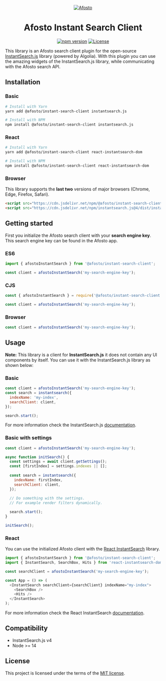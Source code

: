 <p align="center">
  <a href="https://afosto.com"><img src="https://content.afosto.io/5719193282412544/brand/AFO-Logo-compleet-kleur-RGBat4x.png?w=268" alt="Afosto" /></a>
</p>

<h1 align="center">Afosto Instant Search Client</h1>

<p align="center">
  <a href="https://www.npmjs.com/package/@afosto/instant-search-client"><img src="https://img.shields.io/npm/v/@afosto/instant-search-client.svg" alt="npm version"></a>
  <a href="https://github.com/afosto/instant-search-client/blob/main/LICENSE"><img src="https://img.shields.io/badge/license-MIT-informational" alt="License"></a>
</p>

<p>
This library is an Afosto search client plugin for the open-source <a href="https://github.com/algolia/instantsearch.js">InstantSearch.js</a> library (powered by Algolia). With this plugin you can use the amazing widgets of the InstantSearch.js library, while communicating with the Afosto search API.
</p>

## Installation

### Basic

```sh
# Install with Yarn
yarn add @afosto/instant-search-client instantsearch.js

# Install with NPM
npm install @afosto/instant-search-client instantsearch.js
```

### React

```sh
# Install with Yarn
yarn add @afosto/instant-search-client react-instantsearch-dom

# Install with NPM
npm install @afosto/instant-search-client react-instantsearch-dom
```


### Browser

This library supports the **last two** versions of major browsers (Chrome, Edge, Firefox, Safari).

```html
<script src="https://cdn.jsdelivr.net/npm/@afosto/instant-search-client@latest/dist/afosto-instant-search.min.js"></script>
<script src="https://cdn.jsdelivr.net/npm/instantsearch.js@4/dist/instantsearch.production.min.js"></script>
```

## Getting started

First you initialize the Afosto search client with your **search engine key**. This search engine key can be found in the Afosto app.

### ES6

```js
import { afostoInstantSearch } from '@afosto/instant-search-client';

const client = afostoInstantSearch('my-search-engine-key');
```

### CJS

```js
const { afostoInstantSearch } = require('@afosto/instant-search-client');

const client = afostoInstantSearch('my-search-engine-key');
```

### Browser

```js
const client = afostoInstantSearch('my-search-engine-key');
```

## Usage

**Note:** This library is a client for **InstantSearch.js** it does not contain any UI components by itself. You can use it with the InstantSearch.js library as shown below:

### Basic

```js
const client = afostoInstantSearch('my-search-engine-key');
const search = instantsearch({
  indexName: 'my-index',
  searchClient: client,
});

search.start();
```

For more information check the InstantSearch.js [documentation](https://www.algolia.com/doc/guides/building-search-ui/what-is-instantsearch/js/).

### Basic with settings

```js
const client = afostoInstantSearch('my-search-engine-key');

async function initSearch() {
  const settings = await client.getSettings();
  const [firstIndex] = settings.indexes || [];
  
  const search = instantsearch({
    indexName: firstIndex,
    searchClient: client,
  });
  
  // Do something with the settings.
  // For example render filters dynamically.

  search.start(); 
}

initSearch();
```

### React

You can use the initialized Afosto client with the [React InstantSearch](https://github.com/algolia/react-instantsearch) library.

```js
import { afostoInstantSearch } from '@afosto/instant-search-client';
import { InstantSearch, SearchBox, Hits } from 'react-instantsearch-dom';

const searchClient = afostoInstantSearch('my-search-engine-key');

const App = () => (
  <InstantSearch searchClient={searchClient} indexName="my-index">
    <SearchBox />
    <Hits />
  </InstantSearch>
);
```

For more information check the React InstantSearch [documentation](https://www.algolia.com/doc/guides/building-search-ui/what-is-instantsearch/react/).

## Compatibility

- InstantSearch.js v4
- Node >= 14

## License

This project is licensed under the terms of the [MIT license](https://github.com/afosto/instant-search-client/blob/master/LICENSE).
